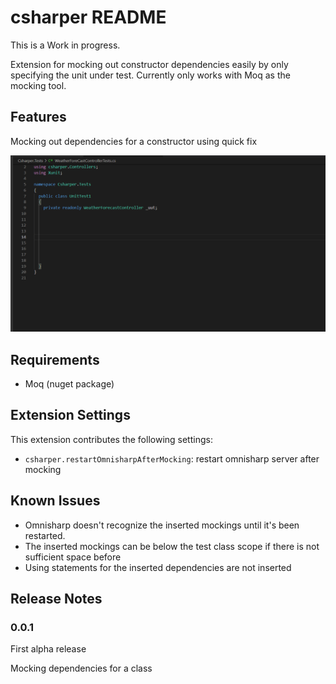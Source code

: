 # csharper README

This is a Work in progress.

Extension for mocking out constructor dependencies easily by only specifying the unit under test. Currently only works with Moq as the mocking tool.

## Features

Mocking out dependencies for a constructor using quick fix

![Mock depedencies](images/mock-dependencies.gif)
## Requirements

* Moq (nuget package)

## Extension Settings

This extension contributes the following settings:

* `csharper.restartOmnisharpAfterMocking`: restart omnisharp server after mocking

## Known Issues

* Omnisharp doesn't recognize the inserted mockings until it's been restarted.
* The inserted mockings can be below the test class scope if there is not sufficient space before
* Using statements for the inserted dependencies are not inserted

## Release Notes

### 0.0.1

First alpha release

Mocking dependencies for a class
